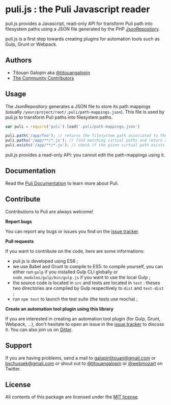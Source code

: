 puli.js : the Puli Javascript reader
====================================

puli.js provides a Javascript, read-only API for transform Puli path into filesystem paths using
a JSON file generated by the PHP [JsonRepository].

puli.js is a first step towards creating plugins for automation tools such as Gulp, Grunt or
Webpack.

Authors
-------

* Titouan Galopin aka [@titouangalopin]
* [The Community Contributors]

Usage
-----

The JsonRepository generates a JSON file to store its path mappings (usually
`/your/project/root/.puli/path-mappings.json`). This file is used by puli.js to transform Puli
paths into filesystem paths.

```js
var puli = require('puli').load('.puli/path-mappings.json')

puli.path('/app/foo'); // returns the filesystem path associated to the virtual path /app/foo
puli.paths('/app/**/*.js'); // find matching virtual paths and return associated filesystem paths as an array
puli.exists('/app/**/*.js'); // check if the given virtual path exists or if the given glob contain paths
```

puli.js provides a read-only API: you cannot edit the path-mappings using it.

Documentation
-------------

Read the [Puli Documentation] to learn more about Puli.

Contribute
----------

Contributions to Puli are always welcome!

**Report bugs**

You can report any bugs or issues you find on the [issue tracker].

**Pull requests**

If you want to contribute on the code, here are some informations:

- puli.js is developed using ES6 ;
- we use Babel and Grunt to compile to ES5: to compile yourself, you can either run `gulp` if
you installed Gulp CLI globally or `node_modules/gulp/bin/gulp.js` if you want to use the local Gulp ;
- the source code is located in `src` and tests are located in `test` : theses two directories are
compiled by Gulp respectively to `dist` and `test-dist` ;
- run `npm test` to launch the test suite (the tests use mocha) ;

**Create an automation tool plugin using this library**

If you are interested in creating an automation tool plugin (for Gulp, Grunt, Webpack, ...), don't
hesitate to open an issue in the [issue tracker] to discuss it. You can also join us on [Gitter].

Support
-------

If you are having problems, send a mail to galopintitouan@gmail.com or bschussek@gmail.com or shout
out to [@titouangalopin] or [@webmozart] on Twitter.

License
-------

All contents of this package are licensed under the [MIT license].

[Puli]: http://puli.io
[JsonRepository]: https://github.com/puli/repository/blob/1.0/src/JsonRepository.php
[The Community Contributors]: https://github.com/tgalopin/puli.js/graphs/contributors
[Installation guide]: http://docs.puli.io/en/latest/installation.html
[Puli Documentation]: http://docs.puli.io/en/latest/index.html
[issue tracker]: https://github.com/tgalopin/puli.js/issues
[Git repository]: https://github.com/puli/repository
[MIT license]: LICENSE
[Gitter]: https://gitter.im/puli/issues
[@webmozart]: https://twitter.com/webmozart
[@titouangalopin]: https://twitter.com/titouangalopin
